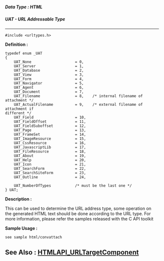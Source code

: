 ##### Data Type : HTML
##### UAT - URL Addressable Type
---
```
#include <urltypes.h>
```

**Definition :**
```
typedef enum _UAT
{
    UAT_None                    = 0,
    UAT_Server                  = 1,
    UAT_Database                = 2,
    UAT_View                    = 3,
    UAT_Form                    = 4,
    UAT_Navigator               = 5,
    UAT_Agent                   = 6,
    UAT_Document                = 7,
    UAT_Filename                = 8,    /* internal filename of attachment */
    UAT_ActualFilename          = 9,    /* external filename of attachment if 
different */
    UAT_Field                   = 10,
    UAT_FieldOffset             = 11,
    UAT_FieldSuboffset          = 12,
    UAT_Page                    = 13,
    UAT_FrameSet                = 14,
    UAT_ImageResource           = 15,
    UAT_CssResource             = 16,
    UAT_JavascriptLib           = 17,
    UAT_FileResource            = 18,
    UAT_About                   = 19,
    UAT_Help                    = 20,
    UAT_Icon                    = 21,
    UAT_SearchForm              = 22,
    UAT_SearchSiteForm          = 23,
    UAT_Outline                 = 24,

    UAT_NumberOfTypes           /* must be the last one */
} UAT;
```

**Description :**

This can be used to determine the URL address type, some operation on the generated HTML text should be done according to the URL type. For more information, please refer the samples released with the C API toolkit


**Sample Usage :**
```
see sample html/convattach
```

**See Also :**
[HTMLAPI_URLTargetComponent](/domino-c-api-docs/reference/Data/HTMLAPI_URLTargetComponent)
---

